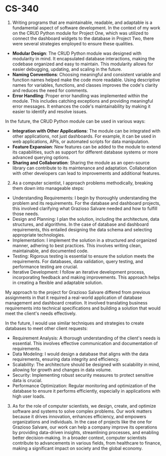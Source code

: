# CS-340

1. Writing programs that are maintainable, readable, and adaptable is a fundamental aspect of software development. In the context of my work on the CRUD Python module for Project One, which was utilized to connect the dashboard widgets to the database in Project Two, there were several strategies employed to ensure these qualities.

- **Modular Design**: The CRUD Python module was designed with modularity in mind. It encapsulated database interactions, making the codebase organized and easy to maintain. This modularity allows for easier debugging, updating, and scaling in the future.
- **Naming Conventions**: Choosing meaningful and consistent variable and function names helped make the code more readable. Using descriptive names for variables, functions, and classes improves the code's clarity and reduces the need for comments.
- **Error Handling**: Proper error handling was implemented within the module. This includes catching exceptions and providing meaningful error messages. It enhances the code's maintainability by making it easier to identify and resolve issues.


In the future, the CRUD Python module can be used in various ways:

- **Integration with Other Applications**: The module can be integrated with other applications, not just dashboards. For example, it can be used in web applications, APIs, or automated scripts for data manipulation.
- **Feature Expansion**: New features can be added to the module to extend its capabilities, such as support for different database systems or more advanced querying options.
- **Sharing and Collaboration**: Sharing the module as an open-source library can contribute to its maintenance and adaptation. Collaboration with other developers can lead to improvements and additional features.


2. As a computer scientist, I approach problems methodically, breaking them down into manageable steps:

- Understanding Requirements: I begin by thoroughly understanding the problem and its requirements. For the database and dashboard projects, this involved clarifying what Grazioso Salvare needed and how to fulfill those needs.
- Design and Planning: I plan the solution, including the architecture, data structures, and algorithms. In the case of database and dashboard requirements, this entailed designing the data schema and selecting appropriate technologies.
- Implementation: I implement the solution in a structured and organized manner, adhering to best practices. This involves writing clean, maintainable, and documented code.
- Testing: Rigorous testing is essential to ensure the solution meets the requirements. For databases, data validation, query testing, and performance testing are crucial.
- Iterative Development: I follow an iterative development process, incorporating feedback and making improvements. This approach helps in creating a flexible and adaptable solution.


My approach to the project for Grazioso Salvare differed from previous assignments in that it required a real-world application of database management and dashboard creation. It involved translating business requirements into technical specifications and building a solution that would meet the client's needs effectively.

In the future, I would use similar techniques and strategies to create databases to meet other client requests:

- Requirement Analysis: A thorough understanding of the client's needs is essential. This involves effective communication and documentation of requirements.
- Data Modeling: I would design a database that aligns with the data requirements, ensuring data integrity and efficiency.
- Scalability: The architecture should be designed with scalability in mind, allowing for growth and changes in data volume.
- Security: Implementing robust security measures to protect sensitive data is crucial.
- Performance Optimization: Regular monitoring and optimization of the database to ensure it performs efficiently, especially in applications with high user loads.

3. As for the role of computer scientists, we design, create, and optimize software and systems to solve complex problems. Our work matters because it drives innovation, enhances efficiency, and empowers organizations and individuals. In the case of projects like the one for Grazioso Salvare, our work can help a company improve its operations by providing data-driven insights, streamlining processes, and enabling better decision-making. In a broader context, computer scientists contribute to advancements in various fields, from healthcare to finance, making a significant impact on society and the global economy.
